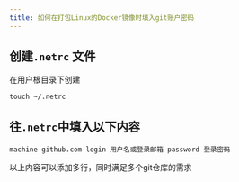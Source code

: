```yaml
---
title: 如何在打包Linux的Docker镜像时填入git账户密码
---
```


## 创建`.netrc` 文件

在用户根目录下创建

```
touch ~/.netrc
```



## 往`.netrc`中填入以下内容



```
machine github.com login 用户名或登录邮箱 password 登录密码
```

以上内容可以添加多行，同时满足多个git仓库的需求
